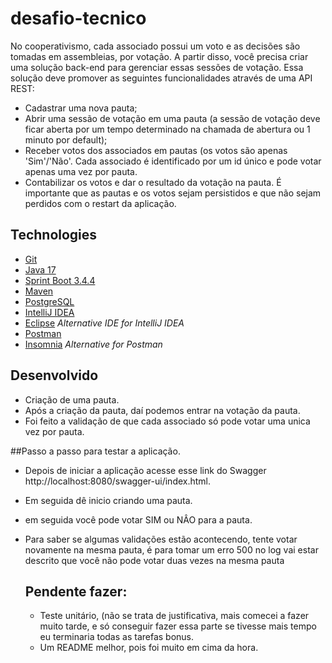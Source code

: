 # desafio-tecnico

No cooperativismo, cada associado possui um voto e as decisões são tomadas em assembleias, por votação. 
A partir disso, você precisa criar uma solução back-end para gerenciar essas sessões de votação.
Essa solução deve promover as seguintes funcionalidades através de uma API REST:
- Cadastrar uma nova pauta;
- Abrir uma sessão de votação em uma pauta (a sessão de votação deve ficar aberta por um tempo determinado na chamada de abertura ou 1 minuto por default);
- Receber votos dos associados em pautas (os votos são apenas 'Sim'/'Não'. Cada associado é identificado por um id único e pode votar apenas uma vez por pauta.
- Contabilizar os votos e dar o resultado da votação na pauta.
É importante que as pautas e os votos sejam persistidos e que não sejam perdidos com o restart da aplicação.

## Technologies

- [Git](https://git-scm.com)
- [Java 17](https://www.oracle.com/br/java/technologies/javase/jdk17-archive-downloads.html)
- [Sprint Boot 3.4.4](https://spring.io/projects/spring-boot)
- [Maven](https://maven.apache.org/download.cgi)
- [PostgreSQL](https://www.postgresql.org/download/)
- [IntelliJ IDEA](https://www.jetbrains.com/pt-br/idea/)
- [Eclipse](https://www.eclipse.org/downloads/) *Alternative IDE for IntelliJ IDEA*
- [Postman](https://www.postman.com/downloads/)
- [Insomnia](https://insomnia.rest/download) *Alternative for Postman*



## Desenvolvido
- Criação de uma pauta.
- Após a criação da pauta, daí podemos entrar na votação da pauta.
- Foi feito a validação de que cada associado só pode votar uma unica vez por pauta.

##Passo a passo para testar a aplicação.
- Depois de iniciar a aplicação acesse esse link do Swagger http://localhost:8080/swagger-ui/index.html.
- Em seguida dê inicio criando uma pauta.
- em seguida você pode votar SIM ou NÂO para a pauta.
- Para saber se algumas validações estão acontecendo, tente votar novamente na mesma pauta, é para tomar um erro 500 no log vai estar descrito que você não pode votar duas vezes na mesma pauta


  ## Pendente fazer:
  - Teste unitário, (não se trata de justificativa, mais comecei a fazer muito tarde, e só conseguir fazer essa parte se tivesse mais tempo eu terminaria todas as tarefas bonus.
  - Um README melhor, pois foi muito em cima da hora. 
